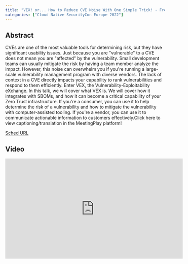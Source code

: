 ```yaml
---
title: "VEX! or... How to Reduce CVE Noise With One Simple Trick! - Frederick Kautz"
categories: ["Cloud Native SecurityCon Europe 2022"]
---
```


## Abstract

CVEs are one of the most valuable tools for determining risk, but they have significant usability issues. Just because you are "vulnerable" to a CVE does not mean you are "affected" by the vulnerability. Small development teams can usually mitigate the risk by having a team member analyze the impact. However, this noise can overwhelm you if you're running a large-scale vulnerability management program with diverse vendors. The lack of context in a CVE directly impacts your capability to rank vulnerabilities and respond to them efficiently. Enter VEX, the Vulnerability-Exploitability eXchange. In this talk, we will cover what VEX is. We will cover how it integrates with SBOMs, and how it can become a critical capability of your Zero Trust infrastructure. If you're a consumer, you can use it to help determine the risk of a vulnerability and how to mitigate the vulnerability with computer-assisted tooling. If you're a vendor, you can use it to communicate actionable information to customers effectively.Click here to view captioning/translation in the MeetingPlay platform!

[Sched URL](https://cloudnativesecurityconeu22.sched.com/event/9ece04cf34c0b887f77376d16a889f55)

## Video

<iframe width='560' height='315' src='https://www.youtube.com/embed/OWAn3ynhyzQ' frameborder='0' allow='accelerometer; autoplay; encrypted-media; gyroscope; picture-in-picture' allowfullscreen></iframe>
